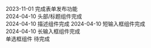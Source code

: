 2023-11-01 完成表单发布功能  
2024-04-10 头部/标题组件完成  
2024-04-10 描述组件完成 
2024-04-10 短输入框组件完成  
2024-04-10 长输入框组件完成  
单选框组件 待完成


